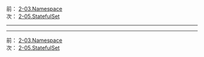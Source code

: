 前： [2-03.Namespace](2-03.Namespace.md)  
次： [2-05.StatefulSet](2-05.StatefulSet.md)  

---

---

前： [2-03.Namespace](2-03.Namespace.md)  
次： [2-05.StatefulSet](2-05.StatefulSet.md)  
